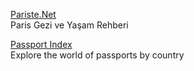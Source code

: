 <p>
<a href="http://www.pariste.net/">Pariste.Net</a>
<br>Paris Gezi ve Yaşam Rehberi
</p> 
<p>
<a href="https://www.passportindex.org/">Passport Index</a>
<br>Explore the world of passports by country
</p> 
